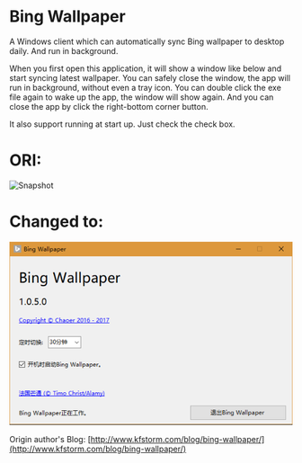 # Bing Wallpaper
A Windows client which can automatically sync Bing wallpaper to desktop daily. And run in background.

When you first open this application, it will show a window like below and start syncing latest wallpaper. You can safely close the window, the app will run in background, without even a tray icon. You can double click the exe file again to wake up the app, the window will show again. And you can close the app by click the right-bottom corner button.

It also support running at start up. Just check the check box.

# ORI:
![Snapshot](https://raw.githubusercontent.com/kfstorm/BingWallpaper/master/resource/snapshot.png)

# Changed to:
![Snapshot](https://github.com/chaoer/BingWallpaper/blob/master/resource/new%20-frame.PNG)


Origin author's Blog: [http://www.kfstorm.com/blog/bing-wallpaper/](http://www.kfstorm.com/blog/bing-wallpaper/)




